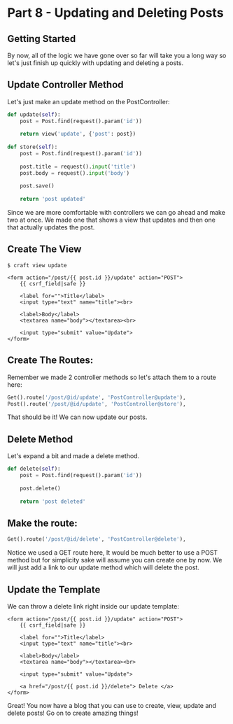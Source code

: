 # Part 8 - Updating and Deleting Posts

## Getting Started

By now, all of the logic we have gone over so far will take you a long way so let's just finish up quickly with updating and deleting a posts.

## Update Controller Method

Let's just make an update method on the PostController:

```python
def update(self):
    post = Post.find(request().param('id'))
    
    return view('update', {'post': post})
    
def store(self):
    post = Post.find(request().param('id'))
    
    post.title = request().input('title')
    post.body = request().input('body')
    
    post.save()
    
    return 'post updated'
```

Since we are more comfortable with controllers we can go ahead and make two at once. We made one that shows a view that updates and then one that actually updates the post.

## Create The View

```text
$ craft view update
```

```markup
<form action="/post/{{ post.id }}/update" action="POST">
    {{ csrf_field|safe }}

    <label for="">Title</label>
    <input type="text" name="title"><br>

    <label>Body</label>
    <textarea name="body"></textarea><br>

    <input type="submit" value="Update">
</form>
```

## Create The Routes:

Remember we made 2 controller methods so let's attach them to a route here:

```python
Get().route('/post/@id/update', 'PostController@update'),
Post().route('/post/@id/update', 'PostController@store'),
```

That should be it! We can now update our posts.

## Delete Method 

Let's expand a bit and made a delete method.

```python
def delete(self):
    post = Post.find(request().param('id'))
    
    post.delete()
    
    return 'post deleted'
```

## Make the route:

```python
Get().route('/post/@id/delete', 'PostController@delete'),
```

Notice we used a GET route here, It would be much better to use a POST method but for simplicity sake will assume you can create one by now. We will just add a link to our update method which will delete the post.

## Update the Template

We can throw a delete link right inside our update template:

```markup
<form action="/post/{{ post.id }}/update" action="POST">
    {{ csrf_field|safe }}

    <label for="">Title</label>
    <input type="text" name="title"><br>

    <label>Body</label>
    <textarea name="body"></textarea><br>

    <input type="submit" value="Update">
    
    <a href="/post/{{ post.id }}/delete"> Delete </a>
</form>
```

Great! You now have a blog that you can use to create, view, update and delete posts! Go on to create amazing things!

